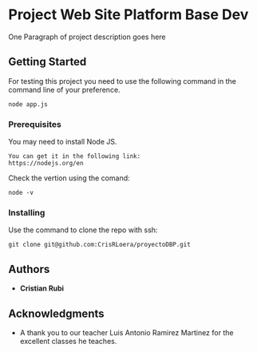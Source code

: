 # Project Web Site Platform Base Dev

One Paragraph of project description goes here

## Getting Started

For testing this project you need to use the following command in the command line of your preference.
```
node app.js
```

### Prerequisites

You may need to install Node JS.

    You can get it in the following link:
    https://nodejs.org/en

Check the vertion using the comand:

```
node -v
```

### Installing

Use the command to clone the repo with ssh:

```
git clone git@github.com:CrisRLoera/proyectoDBP.git
```

## Authors

* **Cristian Rubi**


## Acknowledgments

* A thank you to our teacher Luis Antonio Ramirez Martinez for the excellent classes he teaches.